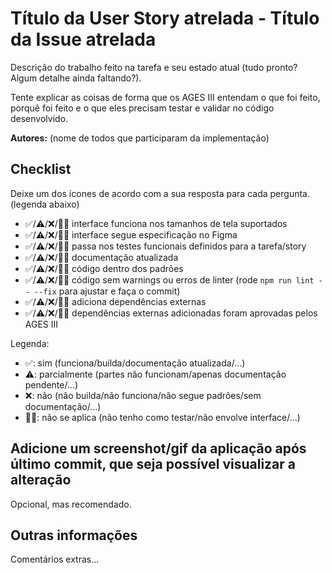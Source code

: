 # Título da User Story atrelada - Título da Issue atrelada

Descrição do trabalho feito na tarefa e seu estado atual (tudo pronto? Algum detalhe ainda faltando?).

Tente explicar as coisas de forma que os AGES III entendam o que foi feito, porquê foi feito e o que eles precisam testar e validar no código desenvolvido.

**Autores:** (nome de todos que participaram da implementação)

## Checklist

Deixe um dos ícones de acordo com a sua resposta para cada pergunta. (legenda abaixo)

- ✅/⚠️/❌/🤷‍♀️ interface funciona nos tamanhos de tela suportados
- ✅/⚠️/❌/🤷‍♀️ interface segue especificação no Figma
- ✅/⚠️/❌/🤷‍♀️ passa nos testes funcionais definidos para a tarefa/story
- ✅/⚠️/❌/🤷‍♀️ documentação atualizada
- ✅/⚠️/❌/🤷‍♀️ código dentro dos padrões
- ✅/⚠️/❌/🤷‍♀️ código sem warnings ou erros de linter (rode `npm run lint -- --fix` para ajustar e faça o commit)
- ✅/⚠️/❌/🤷‍♀️ adiciona dependências externas
- ✅/⚠️/❌/🤷‍♀️ dependências externas adicionadas foram aprovadas pelos AGES III

Legenda:

- ✅: sim (funciona/builda/documentação atualizada/...)
- ⚠️: parcialmente (partes não funcionam/apenas documentação pendente/...)
- ❌: não (não builda/não funciona/não segue padrões/sem documentação/...)
- 🤷‍♀️: não se aplica (não tenho como testar/não envolve interface/...)

## Adicione um screenshot/gif da aplicação após último commit, que seja possível visualizar a alteração

Opcional, mas recomendado.

## Outras informações

Comentários extras...
